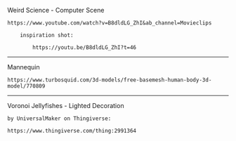
Weird Science - Computer Scene

    https://www.youtube.com/watch?v=B8dldLG_ZhI&ab_channel=Movieclips
    
        inspiration shot:

            https://youtu.be/B8dldLG_ZhI?t=46
    

----------------------------------------------------------------------



Mannequin

	https://www.turbosquid.com/3d-models/free-basemesh-human-body-3d-model/770809



----------------------------------------------------------------------

Voronoi Jellyfishes - Lighted Decoration 

	by UniversalMaker on Thingiverse: 
	
	https://www.thingiverse.com/thing:2991364

	